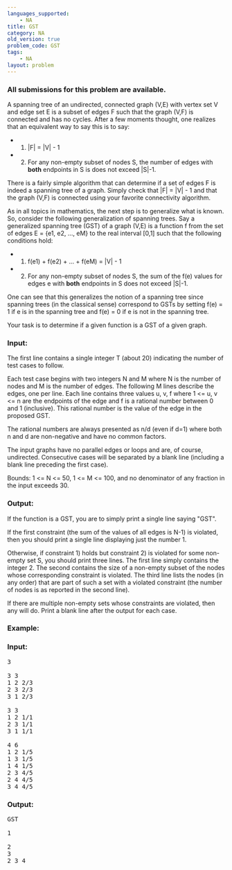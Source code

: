 ```yaml
---
languages_supported:
    - NA
title: GST
category: NA
old_version: true
problem_code: GST
tags:
    - NA
layout: problem
---
```

###  All submissions for this problem are available. 

A spanning tree of an undirected, connected graph (V,E) with vertex set V and edge set E is a subset of edges F such that the graph (V,F) is connected and has no cycles. After a few moments thought, one realizes that an equivalent way to say this is to say:

- 1) |F| = |V| - 1
- 2) For any non-empty subset of nodes S, the number of edges with **both** endpoints in S is does not exceed |S|-1.

There is a fairly simple algorithm that can determine if a set of edges F is indeed a spanning tree of a graph. Simply check that |F| = |V| - 1 and that the graph (V,F) is connected using your favorite connectivity algorithm.

As in all topics in mathematics, the next step is to generalize what is known. So, consider the following generalization of spanning trees. Say a generalized spanning tree (GST) of a graph (V,E) is a function f from the set of edges E = {e1, e2, ..., eM} to the real interval \[0,1\] such that the following conditions hold:

- 1) f(e1) + f(e2) + ... + f(eM) = |V| - 1
- 2) For any non-empty subset of nodes S, the sum of the f(e) values for edges e with **both** endpoints in S does not exceed |S|-1.

One can see that this generalizes the notion of a spanning tree since spanning trees (in the classical sense) correspond to GSTs by setting f(e) = 1 if e is in the spanning tree and f(e) = 0 if e is not in the spanning tree.

Your task is to determine if a given function is a GST of a given graph.

### Input:

The first line contains a single integer T (about 20) indicating the number of test cases to follow.

Each test case begins with two integers N and M where N is the number of nodes and M is the number of edges. The following M lines describe the edges, one per line. Each line contains three values u, v, f where 1 <= u, v <= n are the endpoints of the edge and f is a rational number between 0 and 1 (inclusive). This rational number is the value of the edge in the proposed GST.

The rational numbers are always presented as n/d (even if d=1) where both n and d are non-negative and have no common factors.

The input graphs have no parallel edges or loops and are, of course, undirected. Consecutive cases will be separated by a blank line (including a blank line preceding the first case).

Bounds: 1 <= N <= 50, 1 <= M <= 100, and no denominator of any fraction in the input exceeds 30.

### Output:

If the function is a GST, you are to simply print a single line saying "GST".

If the first constraint (the sum of the values of all edges is N-1) is violated, then you should print a single line displaying just the number 1.

Otherwise, if constraint 1) holds but constraint 2) is violated for some non-empty set S, you should print three lines. The first line simply contains the integer 2. The second contains the size of a non-empty subset of the nodes whose corresponding constraint is violated. The third line lists the nodes (in any order) that are part of such a set with a violated constraint (the number of nodes is as reported in the second line).

If there are multiple non-empty sets whose constraints are violated, then any will do. Print a blank line after the output for each case.

### Example:

### Input:

<pre>
3

3 3
1 2 2/3
2 3 2/3
3 1 2/3

3 3
1 2 1/1
2 3 1/1
3 1 1/1

4 6
1 2 1/5
1 3 1/5
1 4 1/5
2 3 4/5
2 4 4/5
3 4 4/5
</pre>
### Output:

<pre>
GST

1

2
3
2 3 4
</pre>